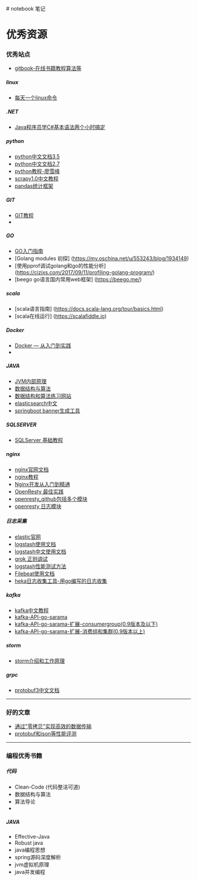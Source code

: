 ﻿﻿﻿﻿﻿﻿﻿# notebook
笔记


 优秀资源
====

### 优秀站点
* [gitbook-在线书籍教程算法等](https://www.gitbook.com/)
##### linux

* [每天一个linux命令](http://www.cnblogs.com/peida/archive/2012/12/05/2803591.html)

##### .NET

* [Java程序员学C#基本语法两个小时搞定](http://www.cnblogs.com/laocainiao160622/p/5608767.html)


##### python

* [python中文文档3.5](http://python.usyiyi.cn/translate/python_352/index.html)  
* [python中文文档2.7](http://python.usyiyi.cn/translate/python_278/index.html)
* [python教程-廖雪峰](https://www.liaoxuefeng.com/wiki/0014316089557264a6b348958f449949df42a6d3a2e542c000)
* [scrapy1.0中文教程](http://scrapy-chs.readthedocs.io/zh_CN/1.0/topics/item-pipeline.html)
* [pandas统计框架](https://virtualenv.pypa.io/en/stable/userguide/)

##### GIT
* [GIT教程](https://git-scm.com/book/zh/v2)
*

##### GO
* [GO入门指南](https://github.com/Unknwon/the-way-to-go_ZH_CN/blob/master/eBook/directory.md)
* [Golang modules 初探]
(https://my.oschina.net/u/553243/blog/1934149)
* [使用pprof调试golang和go的性能分析]
(https://cizixs.com/2017/09/11/profiling-golang-program/)
* [beego go语言国内常用web框架]
(https://beego.me/)

##### scala
* [scala语言指南]
(https://docs.scala-lang.org/tour/basics.html)
* [scala在线运行]
(https://scalafiddle.io)

##### Docker
* [Docker — 从入门到实践](https://www.gitbook.com/book/yeasy/docker_practice/details)
* 

##### JAVA
* [JVM内部原理](http://www.cnblogs.com/richaaaard/category/560849.html)
* [数据结构与算法](http://www.cnblogs.com/maybe2030/category/709561.html)
* [数据结构和算法练习网站](https://leetcode.com/problemset/all/)
* [elasticsearch中文](https://github.com/elasticsearch-cn/elasticsearch-definitive-guide)
* [springboot banner生成工具](https://spring-boot-banner-gen.cfapps.io/banner)

##### SQLSERVER
* [SQLServer 基础教程](http://www.cnblogs.com/toutou/p/4733670.html)

##### nginx
* [nginx官网文档](http://nginx.org/en/docs/)
* [nginx教程](https://openresty.org/download/agentzh-nginx-tutorials-zhcn.html#02-NginxDirectiveExecOrder11)
* [Nginx开发从入门到精通](http://tengine.taobao.org/book/)
* [OpenResty 最佳实践](https://github.com/moonbingbing/openresty-best-practices)
* [openresty_github包括多个模块](https://github.com/openresty/)
* [openresty 日志模块](https://github.com/cloudflare/lua-resty-logger-socket)

##### 日志采集
* [elastic官网](https://www.elastic.co/)
* [logstash使用文档](https://www.elastic.co/guide/en/logstash/6.0/index.html)
* [logstash中文使用文档](https://doc.yonyoucloud.com/doc/logstash-best-practice-cn/index.html)
* [grok 正则调试](http://grokdebug.herokuapp.com/)
* [logstash性能测试方法](http://chenlinux.com/2014/10/18/performance-testing-tunning-for-logstash-inputs-syslog/)
* [Filebeat使用文档](https://www.elastic.co/guide/en/beats/filebeat/6.0/index.html)
* [heka日志收集工具-用go编写的日志收集](https://github.com/mozilla-services/heka)
##### kafka
* [kafka中文教程](http://orchome.com/kafka/index) 
* [kafka-API-go-sarama](https://github.com/Shopify/sarama) 
* [kafka-API-go-sarama-扩展-consumergroup(0.9版本及以下)](https://github.com/wvanbergen/kafka)
* [kafka-API-go-sarama-扩展-消费组和集群(0.9版本以上)](https://github.com/bsm/sarama-cluster)
##### storm
* [storm介绍和工作原理](http://www.cnblogs.com/quchunhui/p/5370191.html#top)
##### grpc
* [protobuf3中文文档](http://blog.csdn.net/u011518120/article/details/54604615)
---
### 好的文章
* [通过"零拷贝"实现高效的数据传输](https://www.ibm.com/developerworks/linux/library/j-zerocopy/)
* [protobuf和json等性能评测](http://www.infoq.com/cn/articles/json-is-5-times-faster-than-protobuf/)
---
### 编程优秀书籍
##### 代码
* Clean-Code (代码整洁可道)
* 数据结构与算法
* 算法导论
* 
##### JAVA
* Effective-Java
* Robust java 
* java编程思想
* spring源码深度解析
* jvm虚拟机原理
* java并发编程






